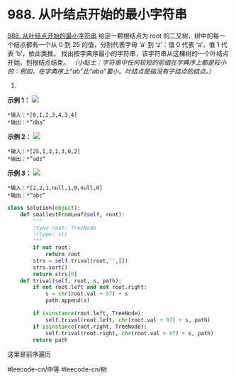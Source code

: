 # 988. 从叶结点开始的最小字符串
  [988. 从叶结点开始的最小字符串](https://leetcode-cn.com/problems/smallest-string-starting-from-leaf/) 
给定一颗根结点为 root 的二叉树，树中的每一个结点都有一个从 0 到 25 的值，分别代表字母 ‘a’ 到 ‘z’：值 0 代表 ‘a’，值 1 代表 ‘b’，依此类推。
找出按字典序最小的字符串，该字符串从这棵树的一个叶结点开始，到根结点结束。
_（小贴士：字符串中任何较短的前缀在字典序上都是较小的：例如，在字典序上“ab”比“aba”要小。叶结点是指没有子结点的结点。）_
 
1. 
**示例 1：**
**![](988.%20%E4%BB%8E%E5%8F%B6%E7%BB%93%E7%82%B9%E5%BC%80%E5%A7%8B%E7%9A%84%E6%9C%80%E5%B0%8F%E5%AD%97%E7%AC%A6%E4%B8%B2/tree1.png)**
```
*输入：*[0,1,2,3,4,3,4]
*输出：*”dba”
```
**示例 2：**
**![](988.%20%E4%BB%8E%E5%8F%B6%E7%BB%93%E7%82%B9%E5%BC%80%E5%A7%8B%E7%9A%84%E6%9C%80%E5%B0%8F%E5%AD%97%E7%AC%A6%E4%B8%B2/tree2.png)**
```
*输入：*[25,1,3,1,3,0,2]
*输出：*”adz”
```
**示例 3：**
**![](988.%20%E4%BB%8E%E5%8F%B6%E7%BB%93%E7%82%B9%E5%BC%80%E5%A7%8B%E7%9A%84%E6%9C%80%E5%B0%8F%E5%AD%97%E7%AC%A6%E4%B8%B2/tree3.png)**
```
*输入：*[2,2,1,null,1,0,null,0]
*输出：*”abc”
```

```python
class Solution(object):
    def smallestFromLeaf(self, root):
        """
        :type root: TreeNode
        :rtype: str
        """
        if not root:
            return root
        strs = self.trival(root,'',[])
        strs.sort()
        return strs[0]
    def trival(self, root, s, path):
        if not root.left and not root.right:
            s = chr(root.val + 97) + s
            path.append(s)

        if isinstance(root.left, TreeNode):
            self.trival(root.left, chr(root.val + 97) + s, path)
        if isinstance(root.right, TreeNode):
            self.trival(root.right, chr(root.val + 97) + s, path)
        return path
```
这里是前序遍历

#leecode-cn/中等 #leecode-cn/树